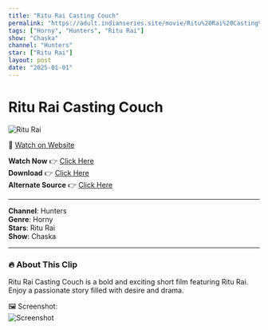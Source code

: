 ```yaml
---
title: "Ritu Rai Casting Couch"
permalink: "https://adult.indianseries.site/movie/Ritu%20Rai%20Casting%20Couch"
tags: ["Horny", "Hunters", "Ritu Rai"]
show: "Chaska"
channel: "Hunters"
star: ["Ritu Rai"]
layout: post
date: "2025-01-01"
---
```


# Ritu Rai Casting Couch

![Ritu Rai](https://shorts.desisins.com/wp-content/uploads/2024/03/Chaska-Ritu-Rai-Hunters-DesiSins.com_.jpg)

🔗 [Watch on Website](https://adult.indianseries.site/movie/Ritu%20Rai%20Casting%20Couch)

**Watch Now** 👉 [Click Here](https://adult.indianseries.site/movie/Ritu%20Rai%20Casting%20Couch)  
**Download** 👉 [Click Here](https://adult.indianseries.site/movie/Ritu%20Rai%20Casting%20Couch)  
**Alternate Source** 👉 [Click Here](https://adult.indianseries.site/movie/Ritu%20Rai%20Casting%20Couch)

---

**Channel**: Hunters  
**Genre**: Horny  
**Stars**: Ritu Rai  
**Show**: Chaska

---

### 🔥 About This Clip

Ritu Rai Casting Couch is a bold and exciting short film featuring Ritu Rai. Enjoy a passionate story filled with desire and drama.
 
🖼️ Screenshot:  
![Screenshot](https://shorts.desisins.com/wp-content/uploads/2024/03/Chaska-Ritu-Rai-Hunters-DesiSins.com_.jpg)
